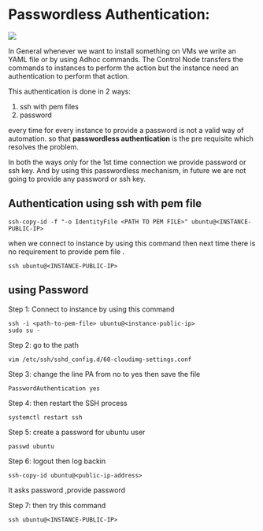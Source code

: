 # Passwordless Authentication:

![](https://res.cloudinary.com/practicaldev/image/fetch/s--N7bVEnyF--/c_limit%2Cf_auto%2Cfl_progressive%2Cq_auto%2Cw_880/https://dev-to-uploads.s3.amazonaws.com/i/33ympesmiwld52do90ji.png) 

In General whenever we want to install something on VMs we write an YAML file or by using Adhoc commands. The  Control Node  transfers the commands to instances to perform the action but the instance need an authentication to perform that action.

This authentication is done in 2 ways:  
1) ssh with pem files  
2) password  
   
every time for every instance to provide a password is not a valid way of automation.
so that __passwordless authentication__ is the pre requisite which resolves the problem.  

In both the ways only for the 1st time connection we provide password or ssh key. And by using this passwordless mechanism, in future we are not going to provide any password or ssh key.


## Authentication using ssh with pem file  
  
    ssh-copy-id -f "-o IdentityFile <PATH TO PEM FILE>" ubuntu@<INSTANCE-PUBLIC-IP>  

when we connect to instance by using this command then next time there is no requirement to provide pem file .
  
    ssh ubuntu@<INSTANCE-PUBLIC-IP>  

## using Password  
Step 1: Connect to instance by using this command  
  
    ssh -i <path-to-pem-file> ubuntu@<instance-public-ip>
    sudo su -  

Step 2: go to the path  
  
    vim /etc/ssh/sshd_config.d/60-cloudimg-settings.conf  

Step 3: change the line  PA from no to yes then save the file
  
    PasswordAuthentication yes

Step 4: then restart the SSH process 
  
    systemctl restart ssh  

Step 5: create a password for ubuntu user  
  
    passwd ubuntu  

Step 6: logout then log backin  
  
    ssh-copy-id ubuntu@<public-ip-address>  
It asks password ,provide password  

Step 7: then try this command  
  
    ssh ubuntu@<INSTANCE-PUBLIC-IP>